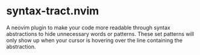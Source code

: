 # syntax-tract.nvim
A neovim plugin to make your code more readable through syntax abstractions to hide unnecessary words or patterns. These set patterns will only show up when your cursor is hovering over the line containing the abstraction.
